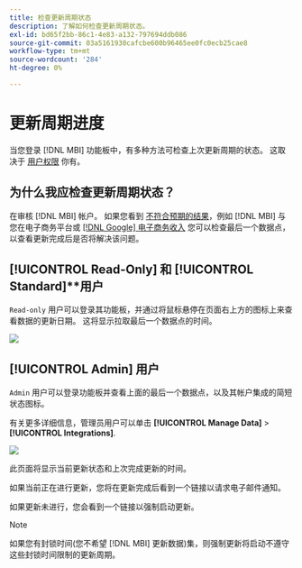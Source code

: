 ```yaml
---
title: 检查更新周期状态
description: 了解如何检查更新周期状态。
exl-id: bd65f2bb-86c1-4e83-a132-797694ddb086
source-git-commit: 03a5161930cafcbe600b96465ee0fc0ecb25cae8
workflow-type: tm+mt
source-wordcount: '284'
ht-degree: 0%

---
```


# 更新周期进度

当您登录 [!DNL MBI] 功能板中，有多种方法可检查上次更新周期的状态。 这取决于 [用户权限](../administrator/user-management/user-management.md) 你有。

## 为什么我应检查更新周期状态？

在审核 [!DNL MBI] 帐户。 如果您看到 [不符合预期的结果](../data-analyst/data-warehouse-mgr/data-and-updates-faq.md)，例如 [!DNL MBI] 与您在电子商务平台或 [[!DNL Google] 电子商务收入](https://support.magento.com/hc/en-us/articles/360016505232) 您可以检查最后一个数据点，以查看更新完成后是否将解决该问题。

## [!UICONTROL Read-Only] 和 [!UICONTROL Standard]**用户

`Read-only` 用户可以登录其功能板，并通过将鼠标悬停在页面右上方的图标上来查看数据的更新日期。 这将显示拉取最后一个数据点的时间。

![](../../mbi/assets/last-success-data.png)

## [!UICONTROL Admin] 用户

`Admin` 用户可以登录功能板并查看上面的最后一个数据点，以及其帐户集成的简短状态图标。

有关更多详细信息，管理员用户可以单击 **[!UICONTROL Manage Data]** > **[!UICONTROL Integrations]**.

![](../../mbi/assets/detail-manage-data-integrations.png)

此页面将显示当前更新状态和上次完成更新的时间。

如果当前正在进行更新，您将在更新完成后看到一个链接以请求电子邮件通知。

如果更新未进行，您会看到一个链接以强制启动更新。

>[!NOTE]
>
>如果您有封锁时间(您不希望 [!DNL MBI] 更新数据)集，则强制更新将启动不遵守这些封锁时间限制的更新周期。
